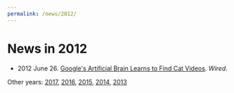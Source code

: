 ```yaml
---
permalink: /news/2012/
---
```

# News in 2012

* 2012 June 26. [Google's Artificial Brain Learns to Find Cat Videos](https://www.wired.com/2012/06/google-x-neural-network/). *Wired*.

Other years: [2017](http://realai.org/resources/news/), [2016](http://realai.org/resources/news/2016/), [2015](http://realai.org/resources/news/2015/), [2014](http://realai.org/resources/news/2014/), [2013](http://realai.org/resources/news/2013/)
